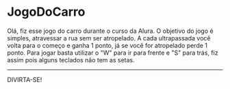 # JogoDoCarro

Olá, fiz esse jogo do carro durante o curso da Alura.
O objetivo do jogo é simples, atravessar a rua sem ser atropelado.
A cada ultrapassada você volta para o começo e ganha 1 ponto, já se você for atropelado perde 1 ponto.
Para jogar basta utilizar o "W" para ir para frente e "S" para trás, fiz assim pois alguns teclados não tem as setas.

---------------------------------------------------
DIVIRTA-SE!
